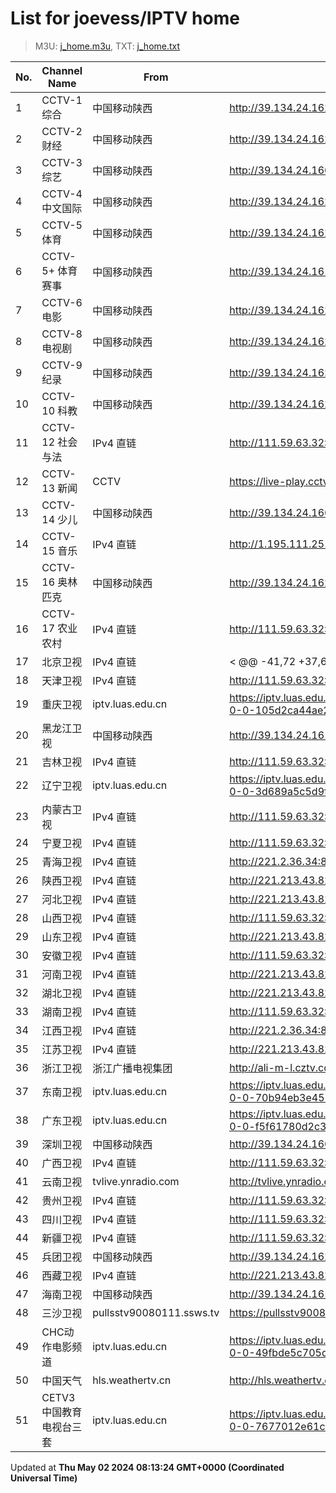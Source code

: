 # List for **joevess/IPTV home**

> M3U: [j_home.m3u](/j_home.m3u), TXT: [j_home.txt](/txt/j_home.txt)

| No. | Channel Name | From | Source |
| --- | ------------ | ---- | ------ |
| 1 | CCTV-1 综合 | 中国移动陕西 | <http://39.134.24.162/dbiptv.sn.chinamobile.com/PLTV/88888890/224/3221225804/index.m3u8> |
| 2 | CCTV-2 财经 | 中国移动陕西 | <http://39.134.24.162/dbiptv.sn.chinamobile.com/PLTV/88888890/224/3221226195/index.m3u8> |
| 3 | CCTV-3 综艺 | 中国移动陕西 | <http://39.134.24.166/dbiptv.sn.chinamobile.com/PLTV/88888888/224/3221226397/1.m3u8> |
| 4 | CCTV-4 中文国际 | 中国移动陕西 | <http://39.134.24.162/dbiptv.sn.chinamobile.com/PLTV/88888888/224/3221226191/1.m3u8> |
| 5 | CCTV-5 体育 | 中国移动陕西 | <http://39.134.24.162/dbiptv.sn.chinamobile.com/PLTV/88888890/224/3221226395/index.m3u8> |
| 6 | CCTV-5+ 体育赛事 | 中国移动陕西 | <http://39.134.24.161/dbiptv.sn.chinamobile.com/PLTV/88888890/224/3221225761/index.m3u8> |
| 7 | CCTV-6 电影 | 中国移动陕西 | <http://39.134.24.162/dbiptv.sn.chinamobile.com/PLTV/88888890/224/3221226393/index.m3u8> |
| 8 | CCTV-8 电视剧 | 中国移动陕西 | <http://39.134.24.162/dbiptv.sn.chinamobile.com/PLTV/88888888/224/3221226391/1.m3u8> |
| 9 | CCTV-9 纪录 | 中国移动陕西 | <http://39.134.24.162/dbiptv.sn.chinamobile.com/PLTV/88888890/224/3221226197/index.m3u8> |
| 10 | CCTV-10 科教 | 中国移动陕西 | <http://39.134.24.162/dbiptv.sn.chinamobile.com/PLTV/88888888/224/3221226189/1.m3u8> |
| 11 | CCTV-12 社会与法 | IPv4 直链 | <http://111.59.63.32:9901/tsfile/live/1019_1.m3u8> |
| 12 | CCTV-13 新闻 | CCTV | <https://live-play.cctvnews.cctv.com/cctv/merge_cctv13.m3u8> |
| 13 | CCTV-14 少儿 | 中国移动陕西 | <http://39.134.24.166/dbiptv.sn.chinamobile.com/PLTV/88888890/224/3221226193/index.m3u8> |
| 14 | CCTV-15 音乐 | IPv4 直链 | <http://1.195.111.251:11190/tsfile/live/0015_1.m3u8> |
| 15 | CCTV-16 奥林匹克 | 中国移动陕西 | <http://39.134.24.162/dbiptv.sn.chinamobile.com/PLTV/88888890/224/3221226921/index.m3u8> |
| 16 | CCTV-17 农业农村 | IPv4 直链 | <http://111.59.63.32:9901/tsfile/live/1023_1.m3u8> |
| 17 | 北京卫视 | IPv4 直链 | <	@@ -41,72 +37,68 @@ http://221.213.43.82:8888/newlive/live/hls/20/live.m3u8> |
| 18 | 天津卫视 | IPv4 直链 | <http://111.59.63.32:9901/tsfile/live/1047_1.m3u8> |
| 19 | 重庆卫视 | iptv.luas.edu.cn | <https://iptv.luas.edu.cn/liverespath/b14734af7f740eb61419248c57e25551a7d1093f/5d2b5d0510-0-0-105d2ca44ae2d9aab6095bbd2b23d67d/index.m3u8> |
| 20 | 黑龙江卫视 | 中国移动陕西 | <http://39.134.24.161/dbiptv.sn.chinamobile.com/PLTV/88888890/224/3221225802/index.m3u8> |
| 21 | 吉林卫视 | IPv4 直链 | <http://111.59.63.32:9901/tsfile/live/1043_1.m3u8> |
| 22 | 辽宁卫视 | iptv.luas.edu.cn | <https://iptv.luas.edu.cn/liverespath/2844a81a1ac7f57ada10433dacb258b595a3a774/8a3a2fd2cf-0-0-3d689a5c5d9fd77adfec7c402da05854/index.m3u8> |
| 23 | 内蒙古卫视 | IPv4 直链 | <http://111.59.63.32:9901/tsfile/live/1038_1.m3u8> |
| 24 | 宁夏卫视 | IPv4 直链 | <http://111.59.63.32:9901/tsfile/live/1040_1.m3u8> |
| 25 | 青海卫视 | IPv4 直链 | <http://221.2.36.34:8888/newlive/live/hls/39/live.m3u8> |
| 26 | 陕西卫视 | IPv4 直链 | <http://221.213.43.82:8888/newlive/live/hls/41/live.m3u8> |
| 27 | 河北卫视 | IPv4 直链 | <http://221.213.43.82:8888/newlive/live/hls/45/live.m3u8> |
| 28 | 山西卫视 | IPv4 直链 | <http://111.59.63.32:9901/tsfile/live/1046_1.m3u8> |
| 29 | 山东卫视 | IPv4 直链 | <http://221.213.43.82:8888/newlive/live/hls/30/live.m3u8> |
| 30 | 安徽卫视 | IPv4 直链 | <http://111.59.63.32:9901/tsfile/live/1027_1.m3u8> |
| 31 | 河南卫视 | IPv4 直链 | <http://221.213.43.82:8888/newlive/live/hls/33/live.m3u8> |
| 32 | 湖北卫视 | IPv4 直链 | <http://221.213.43.82:8888/newlive/live/hls/34/live.m3u8> |
| 33 | 湖南卫视 | IPv4 直链 | <http://111.59.63.32:9901/tsfile/live/1028_1.m3u8> |
| 34 | 江西卫视 | IPv4 直链 | <http://221.2.36.34:8888/newlive/live/hls/48/live.m3u8> |
| 35 | 江苏卫视 | IPv4 直链 | <http://221.213.43.82:8888/newlive/live/hls/22/live.m3u8> |
| 36 | 浙江卫视 | 浙江广播电视集团 | <http://ali-m-l.cztv.com/channels/lantian/channel01/1080p.m3u8> |
| 37 | 东南卫视 | iptv.luas.edu.cn | <https://iptv.luas.edu.cn/liverespath/7a202b5f39c56db4ca3ca7a3dc21b073c9bc472a/17e62c2e01-0-0-70b94eb3e45746c6a9af7be4bcd47bf2/index.m3u8> |
| 38 | 广东卫视 | iptv.luas.edu.cn | <https://iptv.luas.edu.cn/liverespath/57e80ee85ec1f4e523e1bca55f5a676abd292db8/da9447e5bb-0-0-f5f61780d2c38572372fb5aafad399f0/index.m3u8> |
| 39 | 深圳卫视 | 中国移动陕西 | <http://39.134.24.166/dbiptv.sn.chinamobile.com/PLTV/88888890/224/3221226205/index.m3u8> |
| 40 | 广西卫视 | IPv4 直链 | <http://111.59.63.32:9901/tsfile/live/1003_1.m3u8> |
| 41 | 云南卫视 | tvlive.ynradio.com | <http://tvlive.ynradio.com/live/yunnanweishi/playlist.m3u8> |
| 42 | 贵州卫视 | IPv4 直链 | <http://111.59.63.32:9901/tsfile/live/1036_1.m3u8> |
| 43 | 四川卫视 | IPv4 直链 | <http://111.59.63.32:9901/tsfile/live/1029_1.m3u8> |
| 44 | 新疆卫视 | IPv4 直链 | <http://111.59.63.32:9901/tsfile/live/1039_1.m3u8> |
| 45 | 兵团卫视 | 中国移动陕西 | <http://39.134.24.162/dbiptv.sn.chinamobile.com/PLTV/88888890/224/3221226214/index.m3u8> |
| 46 | 西藏卫视 | IPv4 直链 | <http://221.213.43.82:8888/newlive/live/hls/37/live.m3u8> |
| 47 | 海南卫视 | 中国移动陕西 | <http://39.134.24.161/dbiptv.sn.chinamobile.com/PLTV/88888890/224/3221225769/index.m3u8> |
| 48 | 三沙卫视 | pullsstv90080111.ssws.tv | <https://pullsstv90080111.ssws.tv/live/SSTV20220729.m3u8> |
| 49 | CHC动作电影频道 | iptv.luas.edu.cn | <https://iptv.luas.edu.cn/liverespath/e0096742f0c5be4c5225cf3c7ab1077177bec05f/73806b841d-0-0-49fbde5c705d9930c203f18caff64fe0/index.m3u8> |
| 50 | 中国天气 | hls.weathertv.cn | <http://hls.weathertv.cn/tslslive/qCFIfHB/hls/live_sd.m3u8> |
| 51 | CETV3中国教育电视台三套 | iptv.luas.edu.cn | <https://iptv.luas.edu.cn/liverespath/3a13f3b554cd6c3764599392bb43650e4e015b87/063125215c-0-0-7677012e61c4b04f692f5f8e49d953c9/index.m3u8> |

Updated at **Thu May 02 2024 08:13:24 GMT+0000 (Coordinated Universal Time)**
